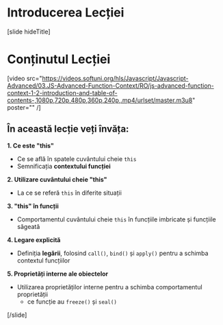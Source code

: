 # Introducerea Lecției

[slide hideTitle]

# Conținutul Lecției

[video src="https://videos.softuni.org/hls/Javascript/Javascript-Advanced/03.JS-Advanced-Function-Context/RO/js-advanced-function-context-1-2-introduction-and-table-of-contents-,1080p,720p,480p,360p,240p,.mp4/urlset/master.m3u8" poster="" /]

## În această lecție veți învăța:

**1. Ce este "this"** 
- Ce se află în spatele cuvântului cheie `this` 
- Semnificația **contextului funcției**

**2. Utilizare cuvântului cheie "this"** 
- La ce se referă `this` în diferite situații

**3. "this" în funcții**
- Comportamentul cuvântului cheie `this` în funcțiile imbricate și funcțiile săgeată

**4. Legare explicită**
- Definiția **legării**, folosind `call()`, `bind()` și `apply()` pentru a schimba contextul funcțiilor

**5. Proprietăți interne ale obiectelor**
- Utilizarea proprietăților interne pentru a schimba comportamentul proprietății
    * ce funcție au `freeze()` și `seal()`

[/slide]
